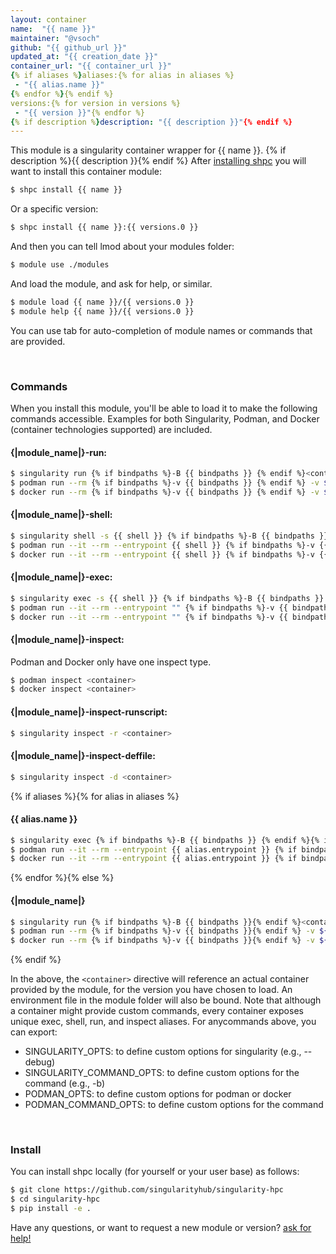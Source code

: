 ```yaml
---
layout: container
name:  "{{ name }}"
maintainer: "@vsoch"
github: "{{ github_url }}"
updated_at: "{{ creation_date }}"
container_url: "{{ container_url }}"
{% if aliases %}aliases:{% for alias in aliases %}
 - "{{ alias.name }}"
{% endfor %}{% endif %}
versions:{% for version in versions %}
 - "{{ version }}"{% endfor %}
{% if description %}description: "{{ description }}"{% endif %}
---
```


This module is a singularity container wrapper for {{ name }}.
{% if description %}{{ description }}{% endif %}
After [installing shpc](#install) you will want to install this container module:

```bash
$ shpc install {{ name }}
```

Or a specific version:

```bash
$ shpc install {{ name }}:{{ versions.0 }}
```

And then you can tell lmod about your modules folder:

```bash
$ module use ./modules
```

And load the module, and ask for help, or similar.

```bash
$ module load {{ name }}/{{ versions.0 }}
$ module help {{ name }}/{{ versions.0 }}
```

You can use tab for auto-completion of module names or commands that are provided.

<br>

### Commands

When you install this module, you'll be able to load it to make the following commands accessible.
Examples for both Singularity, Podman, and Docker (container technologies supported) are included.

#### {|module_name|}-run:

```bash
$ singularity run {% if bindpaths %}-B {{ bindpaths }} {% endif %}<container>
$ podman run --rm {% if bindpaths %}-v {{ bindpaths }} {% endif %} -v ${PWD} -w ${PWD} <container>
$ docker run --rm {% if bindpaths %}-v {{ bindpaths }} {% endif %} -v ${PWD} -w ${PWD} <container>
```

#### {|module_name|}-shell:

```bash
$ singularity shell -s {{ shell }} {% if bindpaths %}-B {{ bindpaths }} {% endif %}<container>
$ podman run --it --rm --entrypoint {{ shell }} {% if bindpaths %}-v {{ bindpaths }} {% endif %} -v ${PWD} -w ${PWD} <container>
$ docker run --it --rm --entrypoint {{ shell }} {% if bindpaths %}-v {{ bindpaths }} {% endif %} -v ${PWD} -w ${PWD} <container>
```

#### {|module_name|}-exec:

```bash
$ singularity exec -s {{ shell }} {% if bindpaths %}-B {{ bindpaths }} {% endif %}<container> "$@"
$ podman run --it --rm --entrypoint "" {% if bindpaths %}-v {{ bindpaths }} {% endif %} -v ${PWD} -w ${PWD} <container> "$@"
$ docker run --it --rm --entrypoint "" {% if bindpaths %}-v {{ bindpaths }} {% endif %} -v ${PWD} -w ${PWD} <container> "$@"
```

#### {|module_name|}-inspect:

Podman and Docker only have one inspect type.

```bash
$ podman inspect <container>
$ docker inspect <container>
```

#### {|module_name|}-inspect-runscript:

```bash
$ singularity inspect -r <container>
```

#### {|module_name|}-inspect-deffile:

```bash
$ singularity inspect -d <container>
```

{% if aliases %}{% for alias in aliases %}
#### {{ alias.name }}
       
```bash
$ singularity exec {% if bindpaths %}-B {{ bindpaths }} {% endif %}{% if alias.options %}{{ alias.options }} {% endif %}<container> {{ alias.command }}
$ podman run --it --rm --entrypoint {{ alias.entrypoint }} {% if bindpaths %}-v {{ bindpaths }} {% endif %} {% if alias.options %}{{ alias.options }} {% endif %} -v ${PWD} -w ${PWD} <container> -c "{{ alias.args }} $@"
$ docker run --it --rm --entrypoint {{ alias.entrypoint }} {% if bindpaths %}-v {{ bindpaths }} {% endif %} {% if alias.options %}{{ alias.options }} {% endif %} -v ${PWD} -w ${PWD} <container> -c "{{ alias.args }} $@"
```

{% endfor %}{% else %}

#### {|module_name|}

```bash
$ singularity run {% if bindpaths %}-B {{ bindpaths }}{% endif %}<container>
$ podman run --rm {% if bindpaths %}-v {{ bindpaths }}{% endif %} -v ${PWD} -w ${PWD} <container>
$ docker run --rm {% if bindpaths %}-v {{ bindpaths }}{% endif %} -v ${PWD} -w ${PWD} <container>
```
{% endif %}

In the above, the `<container>` directive will reference an actual container provided
by the module, for the version you have chosen to load. An environment file in the
module folder will also be bound. Note that although a container
might provide custom commands, every container exposes unique exec, shell, run, and
inspect aliases. For anycommands above, you can export:

 - SINGULARITY_OPTS: to define custom options for singularity (e.g., --debug)
 - SINGULARITY_COMMAND_OPTS: to define custom options for the command (e.g., -b)
 - PODMAN_OPTS: to define custom options for podman or docker
 - PODMAN_COMMAND_OPTS: to define custom options for the command

<br>
  
### Install

You can install shpc locally (for yourself or your user base) as follows:

```bash
$ git clone https://github.com/singularityhub/singularity-hpc
$ cd singularity-hpc
$ pip install -e .
```

Have any questions, or want to request a new module or version? [ask for help!](https://github.com/singularityhub/singularity-hpc/issues)
